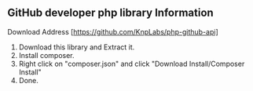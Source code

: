 ## GitHub developer php library Information
Download Address [https://github.com/KnpLabs/php-github-api]

1. Download this library and Extract it.
2. Install composer.
3. Right click on "composer.json" and click "Download Install/Composer Install"
4. Done.